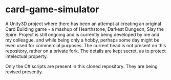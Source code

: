 # card-game-simulator

A Unity3D project where there has been an attempt at creating an original Card Building game - a mashup of Hearthstone, Darkest Dungeon, Slay the Spire. Project is still ongoing and is currently being developed by me and my colleague, and while being only a hobby, perhaps some day might be even used for commercial purposes. The current head is not present on this repository, rather on a private fork. The details are kept secret, as to protect intelectual property.

Only the C# scripts are present in this cloned repository. They are being revised presently.
